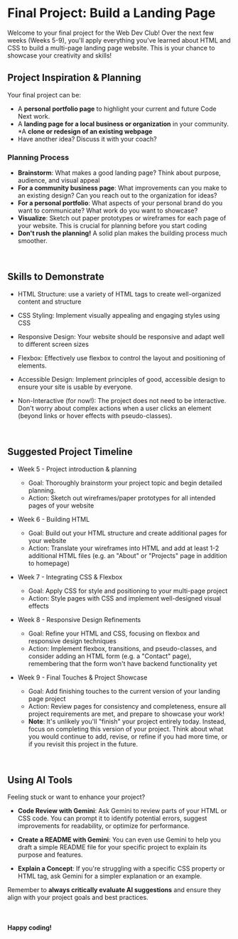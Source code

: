 # Final Project: Build a Landing Page
Welcome to your final project for the Web Dev Club! Over the next few weeks (Weeks 5-9), you'll apply everything you've learned about HTML and CSS to build a multi-page landing page website. This is your chance to showcase your creativity and skills!

## Project Inspiration & Planning
Your final project can be:
* A **personal portfolio page** to highlight your current and future Code Next work.
* A **landing page for a local business or organization** in your community.
*A **clone or redesign of an existing webpage**
* Have another idea? Discuss it with your coach?

### Planning Process
* **Brainstorm**: What makes a good landing page? Think about purpose, audience, and visual appeal
* **For a community business page**: What improvements can you make to an existing design? Can you reach out to the organization for ideas?
* **For a personal portfolio**: What aspects of your personal brand do you want to communicate? What work do you want to showcase?
* **Visualize**: Sketch out paper prototypes or wireframes for each page of your website. This is crucial for planning before you start coding
* **Don't rush the planning!** A solid plan makes the building process much smoother.

<br>

## Skills to Demonstrate
* HTML Structure: use a variety of HTML tags to create well-organized content and structure

* CSS Styling: Implement visually appealing and engaging styles using CSS

* Responsive Design: Your website should be responsive and adapt well to different screen sizes

* Flexbox: Effectively use flexbox to control the layout and positioning of elements.

* Accessible Design: Implement principles of good, accessible design to ensure your site is usable by everyone.

* Non-Interactive (for now!): The project does not need to be interactive. Don't worry about complex actions when a user clicks an element (beyond links or hover effects with pseudo-classes).

<br>

## Suggested Project Timeline
* Week 5 - Project introduction & planning
    * Goal: Thoroughly brainstorm your project topic and begin detailed planning.
    * Action: Sketch out wireframes/paper prototypes for all intended pages of your website

* Week 6 - Building HTML
    * Goal: Build out your HTML structure and create additional pages for your website
    * Action: Translate your wireframes into HTML and add at least 1-2 additional HTML files (e.g. an "About" or "Projects" page in addition to homepage)

* Week 7 - Integrating CSS & Flexbox
    * Goal: Apply CSS for style and positioning to your multi-page project
    * Action: Style pages with CSS and implement well-designed visual effects

* Week 8 - Responsive Design Refinements
    * Goal: Refine your HTML and CSS, focusing on flexbox and responsive design techniques
    * Action: Implement flexbox, transitions, and pseudo-classes, and consider adding an HTML form (e.g. a "Contact" page), remembering that the form won't have backend functionality yet

* Week 9 - Final Touches & Project Showcase
    * Goal: Add finishing touches to the current version of your landing page project
    * Action: Review pages for consistency and completeness, ensure all project requirements are met, and prepare to showcase your work!
    * **Note**: It's unlikely you'll "finish" your project entirely today. Instead, focus on completing this version of your project. Think about what you would continue to add, revise, or refine if you had more time, or if you revisit this project in the future.


<br>

## Using AI Tools
Feeling stuck or want to enhance your project?
* **Code Review with Gemini**: Ask Gemini to review parts of your HTML or CSS code. You can prompt it to identify potential errors, suggest improvements for readability, or optimize for performance.

* **Create a README with Gemini**: You can even use Gemini to help you draft a simple README file for your specific project to explain its purpose and features.

* **Explain a Concept**: If you're struggling with a specific CSS property or HTML tag, ask Gemini for a simpler explanation or an example.

Remember to **always critically evaluate AI suggestions** and ensure they align with your project goals and best practices.

<br>

#### Happy coding!